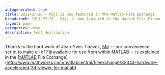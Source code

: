 ```yaml
---
autogenerated: true
title: 2011-07-28 - Miji is now featured in the Matlab File Exchange
breadcrumb: 2011-07-28 - Miji is now featured in the Matlab File Exchange
layout: page
categories: News
description: test description
---
```


Thanks to the hard work of Jean-Yves Tinevez, [Miji](Miji ) -- our convenience script to make all of Fiji available for use from within [MATLAB](MATLAB ) -- is explained in the [[MATLAB](MATLAB ) File Exchange](http://www.mathworks.com/matlabcentral/fileexchange/32344-hardware-accelerated-3d-viewer-for-matlab).


